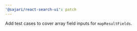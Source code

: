 ```yaml
---
'@sajari/react-search-ui': patch
---
```


Add test cases to cover array field inputs for `mapResultFields`.
